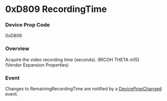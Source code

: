 # 0xD809 RecordingTime

### Device Prop Code

0xD809

### Overview

Acquire the video recording time (seconds). (RICOH THETA m15)  
(Vendor Expansion Properties)

### Event

Changes to RemainingRecordingTime are notified by a [DevicePropChanged](../event/device_prop_changed.md) event.
